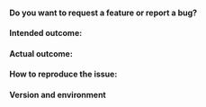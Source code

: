 <!--

  Thank you for filing an issue on Coral Talk!

  Please fill out the questions below so we can take action on your issue as soon as we can.

  If you're filing a feature request, you do not need to follow the outline below. Instead please include "Feature Idea" in your issue title and explain a specific example in which that feature would be useful.
  
-->

#### Do you want to request a **feature** or report a **bug**?


#### Intended outcome:
<!--
What you were trying to accomplish when the bug occurred?
-->

#### Actual outcome:
<!--
What happened instead?

Please provide as much detail as possible, including a screenshot or copy-paste of any related error messages, logs, or other output that might be related. Places to look for information include your browser console, server console, and network logs. The more information you can give the better.
-->

#### How to reproduce the issue:
<!--
Instructions for how the issue can be reproduced by someone from our team or by a contributor. Be as specific as possible, and only mention what is necessary to reproduce the bug. If possible, try to isolate the exact circumstances in which the bug occurs and avoid speculation over what the cause might be.
-->

#### Version and environment
<!--
List what version of Talk you're using, as well as any other relevant environment information, such as operating system or browser
-->
